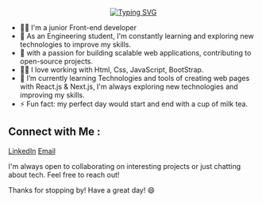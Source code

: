 
  <p align="center">
 <a href="https://git.io/typing-svg"><img src="https://readme-typing-svg.demolab.com?font=Fira+Code&size=22&pause=1000&color=F76CDD&width=435&lines=Welcome+to+Hams+Tamer's+Profile!;Always+Learning+New+Things" alt="Typing SVG" /></a>
</p> 

- 👩‍💻 I'm a junior Front-end developer
- 💯 As an Engineering student, I'm constantly learning and exploring new technologies to improve my skills.
- 🚀 with a passion for building scalable web applications, contributing to open-source projects.
- 👩‍💻 I love working with Html, Css, JavaScript, BootStrap.
- 🌱 I’m currently learning Technologies and tools of creating web pages with React.js & Next.js, I'm always exploring new technologies and improving my skills.
- ⚡ Fun fact:  my perfect day would start and end with a cup of milk tea.

## Connect with Me :
[LinkedIn](https://www.linkedin.com/in/hams-tamer-a19a3b241)
[Email](hamstamer21@gmail.com)

I'm always open to collaborating on interesting projects or just chatting about tech. Feel free to reach out!


Thanks for stopping by! Have a great day! 😄
